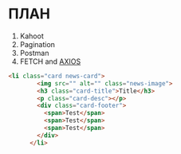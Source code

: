 # ПЛАН

1. Kahoot
1. Pagination
1. Postman
1. FETCH and [AXIOS](https://github.com/axios/axios)

```HTML
<li class="card news-card">
        <img src="" alt="" class="news-image">
        <h3 class="card-title">Title</h3>
        <p class="card-desc"></p>
        <div class="card-footer">
          <span>Test</span>
          <span>Test</span>
          <span>Test</span>
        </div>
      </li>
```
